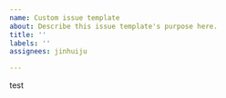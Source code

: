 ```yaml
---
name: Custom issue template
about: Describe this issue template's purpose here.
title: ''
labels: ''
assignees: jinhuiju

---
```


test
